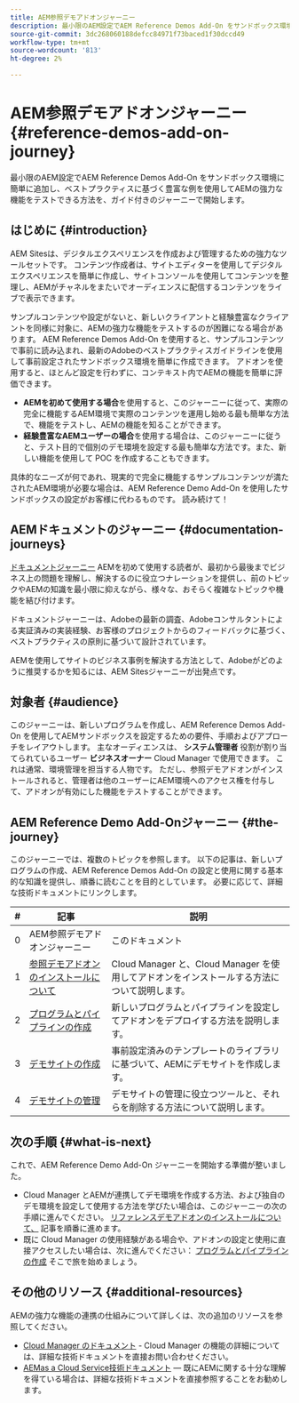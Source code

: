 ```yaml
---
title: AEM参照デモアドオンジャーニー
description: 最小限のAEM設定でAEM Reference Demos Add-On をサンドボックス環境に簡単に追加し、ベストプラクティスに基づく豊富な例を使用してAEMの強力な機能をテストできる方法を、ガイド付きのジャーニーで開始します。
source-git-commit: 3dc268060188defcc84971f73baced1f30dccd49
workflow-type: tm+mt
source-wordcount: '813'
ht-degree: 2%

---
```



# AEM参照デモアドオンジャーニー {#reference-demos-add-on-journey}

最小限のAEM設定でAEM Reference Demos Add-On をサンドボックス環境に簡単に追加し、ベストプラクティスに基づく豊富な例を使用してAEMの強力な機能をテストできる方法を、ガイド付きのジャーニーで開始します。

## はじめに {#introduction}

AEM Sitesは、デジタルエクスペリエンスを作成および管理するための強力なツールセットです。 コンテンツ作成者は、サイトエディターを使用してデジタルエクスペリエンスを簡単に作成し、サイトコンソールを使用してコンテンツを整理し、AEMがチャネルをまたいでオーディエンスに配信するコンテンツをライブで表示できます。

サンプルコンテンツや設定がないと、新しいクライアントと経験豊富なクライアントを同様に対象に、AEMの強力な機能をテストするのが困難になる場合があります。 AEM Reference Demos Add-On を使用すると、サンプルコンテンツで事前に読み込まれ、最新のAdobeのベストプラクティスガイドラインを使用して事前設定されたサンドボックス環境を簡単に作成できます。 アドオンを使用すると、ほとんど設定を行わずに、コンテキスト内でAEMの機能を簡単に評価できます。

* **AEMを初めて使用する場合**&#x200B;を使用すると、このジャーニーに従って、実際の完全に機能するAEM環境で実際のコンテンツを運用し始める最も簡単な方法で、機能をテストし、AEMの機能を知ることができます。
* **経験豊富なAEMユーザーの場合**&#x200B;を使用する場合は、このジャーニーに従うと、テスト目的で個別のデモ環境を設定する最も簡単な方法です。また、新しい機能を使用して POC を作成することもできます。

具体的なニーズが何であれ、現実的で完全に機能するサンプルコンテンツが満たされたAEM環境が必要な場合は、AEM Reference Demo Add-On を使用したサンドボックスの設定がお客様に代わるものです。 読み続けて！

## AEMドキュメントのジャーニー {#documentation-journeys}

[ドキュメントジャーニー](/help/journey-documentation/documentation-journeys.md) AEMを初めて使用する読者が、最初から最後までビジネス上の問題を理解し、解決するのに役立つナレーションを提供し、前のトピックやAEMの知識を最小限に抑えながら、様々な、おそらく複雑なトピックや機能を結び付けます。

ドキュメントジャーニーは、Adobeの最新の調査、Adobeコンサルタントによる実証済みの実装経験、お客様のプロジェクトからのフィードバックに基づく、ベストプラクティスの原則に基づいて設計されています。

AEMを使用してサイトのビジネス事例を解決する方法として、Adobeがどのように推奨するかを知るには、AEM Sitesジャーニーが出発点です。

## 対象者 {#audience}

このジャーニーは、新しいプログラムを作成し、AEM Reference Demos Add-On を使用してAEMサンドボックスを設定するための要件、手順およびアプローチをレイアウトします。 主なオーディエンスは、 **システム管理者** 役割が割り当てられているユーザー **ビジネスオーナー** Cloud Manager で使用できます。 これは通常、環境管理を担当する人物です。 ただし、参照デモアドオンがインストールされると、管理者は他のユーザーにAEM環境へのアクセス権を付与して、アドオンが有効にした機能をテストすることができます。

## AEM Reference Demo Add-Onジャーニー {#the-journey}

このジャーニーでは、複数のトピックを参照します。 以下の記事は、新しいプログラムの作成、AEM Reference Demos Add-On の設定と使用に関する基本的な知識を提供し、順番に読むことを目的としています。 必要に応じて、詳細な技術ドキュメントにリンクします。

| # | 記事 | 説明 |
|---|---|---|
| 0 | AEM参照デモアドオンジャーニー | このドキュメント |
| 1 | [参照デモアドオンのインストールについて](installation.md) | Cloud Manager と、Cloud Manager を使用してアドオンをインストールする方法について説明します。 |
| 2 | [プログラムとパイプラインの作成](create-program.md) | 新しいプログラムとパイプラインを設定してアドオンをデプロイする方法を説明します。 |
| 3 | [デモサイトの作成](create-site.md) | 事前設定済みのテンプレートのライブラリに基づいて、AEMにデモサイトを作成します。 |
| 4 | [デモサイトの管理](manage.md) | デモサイトの管理に役立つツールと、それらを削除する方法について説明します。 |

## 次の手順 {#what-is-next}

これで、AEM Reference Demo Add-On ジャーニーを開始する準備が整いました。

* Cloud Manager とAEMが連携してデモ環境を作成する方法、および独自のデモ環境を設定して使用する方法を学びたい場合は、このジャーニーの次の手順に進んでください。 [リファレンスデモアドオンのインストールについて、](installation.md) 記事を順番に進めます。
* 既に Cloud Manager の使用経験がある場合や、アドオンの設定と使用に直接アクセスしたい場合は、次に進んでください： [プログラムとパイプラインの作成](create-program.md) そこで旅を始めましょう。

## その他のリソース {#additional-resources}

AEMの強力な機能の連携の仕組みについて詳しくは、次の追加のリソースを参照してください。

* [Cloud Manager のドキュメント](https://experienceleague.adobe.com/docs/experience-manager-cloud-service/onboarding/onboarding-concepts/cloud-manager-introduction.html) - Cloud Manager の機能の詳細については、詳細な技術ドキュメントを直接お問い合わせください。
* [AEMas a Cloud Service技術ドキュメント](https://experienceleague.adobe.com/docs/experience-manager-cloud-service.html?lang=ja)  — 既にAEMに関する十分な理解を得ている場合は、詳細な技術ドキュメントを直接参照することをお勧めします。

